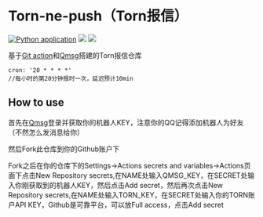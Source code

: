 # Torn-ne-push（Torn报信）
[![Python application](https://github.com/Mostlai/Torn-ne-push/actions/workflows/tnp.yml/badge.svg)](https://github.com/Mostlai/Torn-ne-push/actions/workflows/tnp.yml)
<img  src="https://img.shields.io/badge/-Python-green?style=flat-square&logo=Python" />
<a href="mostlai.github.io"><img src="https://img.shields.io/static/v1?label=Blog&message=link&color=red"/></a>

基于[Git action](https://github.com/Mostlai/Torn-ne-push/actions)和[Qmsg](https://qmsg.zendee.cn/)搭建的Torn报信仓库

```
cron: '20 * * * *'
//每小时的第20分钟报时一次，延迟预计10min
```

## How to use

首先在[Qmsg](https://qmsg.zendee.cn/)登录并获取你的机器人KEY，注意你的QQ记得添加机器人为好友（不然怎么发消息给你）

然后Fork此仓库到你的Github账户下

Fork之后在你的仓库下的Settings->Actions secrets and variables->Actions页面下点击New Repository secrets,在NAME处输入QMSG_KEY，在SECRET处输入你刚获取到的机器人KEY，然后点击Add secret，然后再次点击New Repository secrets,在NAME处输入TORN_KEY，在SECRET处输入你的TORN账户API KEY，Github是可靠平台，可以放Full access，点击Add secret
